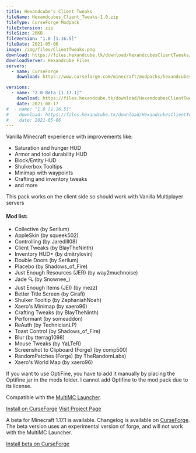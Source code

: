 ```yaml
---
title: Hexandcube's Client Tweaks
fileName: Hexandcubes_Client_Tweaks-1.0.zip
fileType: CurseForge Modpack
fileExtension: zip
fileSize: 26KB
fileVersion: "1.0 [1.16.5]"
fileDate: 2021-05-06
image: /img/files/ClientTweaks.png
download: https://files.hexandcube.tk/download/HexandcubesClientTweaks/Hexandcubes_Client_Tweaks-1.0.zip
downloadServer: Hexandcube Files
servers: 
  - name: CurseForge
    download: https://www.curseforge.com/minecraft/modpacks/hexandcubes-client-tweaks/download/3300734

versions:
  - name: "2.0 Beta [1.17.1]"
    download: https://files.hexandcube.tk/download/HexandcubesClientTweaks/Hexandcubes_Client_Tweaks-2.0_Beta.zip
    date: 2021-08-17
#  - name: "1.0 [1.16.5]"
#    download: https://files.hexandcube.tk/download/HexandcubesClientTweaks/Hexandcubes_Client_Tweaks-1.0.zip
#    date: 2021-05-06
---
```


Vanilla Minecraft experience with improvements like:

- Saturation and hunger HUD
- Armor and tool durability HUD
- Block/Entity HUD
- Shulkerbox Tooltips
- Minimap with waypoints
- Crafting and inventory tweaks
- and more

This pack works on the client side so should work with Vanilla Multiplayer servers
 
#### Mod list:

  - Collective (by Serilum)
  - AppleSkin (by squeek502)
  - Controlling (by Jaredlll08)
  - Client Tweaks (by BlayTheNinth)
  - Inventory HUD+ (by dmitrylovin)
  - Double Doors (by Serilum)
  - Placebo (by Shadows_of_Fire)
  - Just Enough Resources (JER) (by way2muchnoise)
  - Jade 🔍 (by Snownee_)
  - Just Enough Items (JEI) (by mezz)
  - Better Title Screen (by Girafi)
  - Shulker Tooltip (by ZephaniahNoah)
  - Xaero's Minimap (by xaero96)
  - Crafting Tweaks (by BlayTheNinth)
  - Performant (by someaddon)
  - ReAuth (by TechnicianLP)
  - Toast Control (by Shadows_of_Fire)
  - Blur (by tterrag1098)
  - Mouse Tweaks (by YaLTeR)
  - Screenshot to Clipboard (Forge) (by comp500)
  - RandomPatches (Forge) (by TheRandomLabs)
  - Xaero's World Map (by xaero96)

If you want to use OptiFine, you have to add it manually by placing the Optifine jar in the mods folder. I cannot add Optifine to the mod pack due to its license.

Compatible with the [MultiMC Launcher](https://multimc.org/).

<a class="btn btn-primary" href="https://www.curseforge.com/minecraft/modpacks/hexandcubes-client-tweaks/download/3300734?client=y" target="_blank"><i class="fas fa-fire"></i> Install on CurseForge</a>
<a class="btn" href="https://www.curseforge.com/minecraft/modpacks/hexandcubes-client-tweaks" target="_blank"><i class="fas fa-external-link-alt"></i> Visit Project Page</a>

A beta for Minecraft 1.17.1 is available. Changelog is available on [CurseForge](https://www.curseforge.com/minecraft/modpacks/hexandcubes-client-tweaks/files/3429527).
The beta version uses an experimental version of forge, and will not work with the MultiMC Launcher.

<a class="btn btn-primary" href="https://www.curseforge.com/minecraft/modpacks/hexandcubes-client-tweaks/download/3429527?client=y" target="_blank"><i class="fas fa-fire"></i> Install beta on CurseForge</a>
